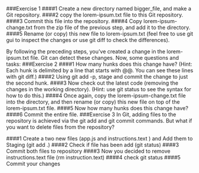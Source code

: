 
###Exercise 1
####1 Create a new directory named bigger_file, and make a Git repository.
####2 copy the lorem-ipsum.txt file to this Git repository.
####3 Commit this file into the repository.
####4 Copy lorem-ipsum-change.txt from the zip file of the previous step, and add it to the directory. 
####5 Rename (or copy) this new file to lorem-ipsum.txt (feel free to use git gui to inspect the changes or use git diff to check the differences).

By following the preceding steps, you’ve created a change in the lorem-ipsum.txt file.
Git can detect these changes. Now, some questions and tasks:
###Exercise 2
####1 How many hunks does this change have? (Hint: Each hunk is delimited by a line that starts with @@. You can see these lines with git diff.)
####2 Using git add -p, stage and commit the change to just the second hunk.
####3 Now check out the latest code (removing the changes in the working directory). (Hint: use git status to see the syntax for how to do this.)
####4 Once again, copy the lorem-ipsum-change.txt file into the directory, and then rename (or copy) this new file on top of the lorem-ipsum.txt file.
####5 Now how many hunks does this change have?
####6 Commit the entire file.
###Exercise 3
In Git, adding files to the repository is achieved via the git add and git commit
commands. But what if you want to delete files from the repository? 

####1 Create a two new files (app.js and instructions.text ) and Add them to Staging (git add .)
####2 Check if file has been add (git status)
####3 Commit both files to repository
####3 Now you decided to remove instructions.text file (rm instruction.text)
####4 check git status
####5 Commit your changes



